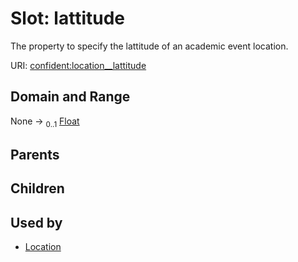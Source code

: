 
# Slot: lattitude


The property to specify the lattitude of an academic event location.

URI: [confident:location__lattitude](https://raw.githubusercontent.com/TIBHannover/ConfIDent_schema/main/src/linkml/confident_schema.yaml#location__lattitude)


## Domain and Range

None &#8594;  <sub>0..1</sub> [Float](types/Float.md)

## Parents


## Children


## Used by

 * [Location](Location.md)
